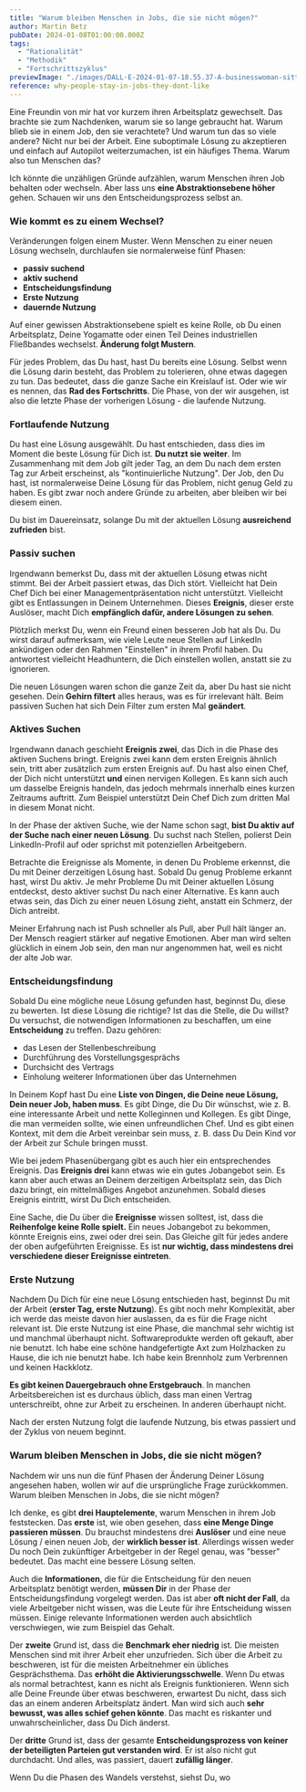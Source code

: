 ```yaml
---
title: "Warum bleiben Menschen in Jobs, die sie nicht mögen?"
author: Martin Betz
pubDate: 2024-01-08T01:00:00.000Z
tags:
  - "Rationalität"
  - "Methodik"
  - "Fortschrittszyklus"
previewImage: "./images/DALL·E-2024-01-07-18.55.37-A-businesswoman-sitting-in-front-of-a-laptop-in-an-open-office-space-looking-lost.-The-image-is-in-a-watercolor-and-geometric-style-featuring-colors-.png"
reference: why-people-stay-in-jobs-they-dont-like
---
```


Eine Freundin von mir hat vor kurzem ihren Arbeitsplatz gewechselt. Das brachte sie zum Nachdenken, warum sie so lange gebraucht hat. Warum blieb sie in einem Job, den sie verachtete? Und warum tun das so viele andere? Nicht nur bei der Arbeit. Eine suboptimale Lösung zu akzeptieren und einfach auf Autopilot weiterzumachen, ist ein häufiges Thema. Warum also tun Menschen das?

Ich könnte die unzähligen Gründe aufzählen, warum Menschen ihren Job behalten oder wechseln. Aber lass uns **eine Abstraktionsebene höher** gehen. Schauen wir uns den Entscheidungsprozess selbst an.

### Wie kommt es zu einem Wechsel?

Veränderungen folgen einem Muster. Wenn Menschen zu einer neuen Lösung wechseln, durchlaufen sie normalerweise fünf Phasen:

- **passiv suchend**
- **aktiv suchend**
- **Entscheidungsfindung**
- **Erste Nutzung**
- **dauernde Nutzung**

Auf einer gewissen Abstraktionsebene spielt es keine Rolle, ob Du einen Arbeitsplatz, Deine Yogamatte oder einen Teil Deines industriellen Fließbandes wechselst. **Änderung folgt Mustern**.

Für jedes Problem, das Du hast, hast Du bereits eine Lösung. Selbst wenn die Lösung darin besteht, das Problem zu tolerieren, ohne etwas dagegen zu tun. Das bedeutet, dass die ganze Sache ein Kreislauf ist. Oder wie wir es nennen, das **Rad des Fortschritts**. Die Phase, von der wir ausgehen, ist also die letzte Phase der vorherigen Lösung - die laufende Nutzung.

### Fortlaufende Nutzung

Du hast eine Lösung ausgewählt. Du hast entschieden, dass dies im Moment die beste Lösung für Dich ist. **Du nutzt sie weiter**. Im Zusammenhang mit dem Job gilt jeder Tag, an dem Du nach dem ersten Tag zur Arbeit erscheinst, als "kontinuierliche Nutzung". Der Job, den Du hast, ist normalerweise Deine Lösung für das Problem, nicht genug Geld zu haben. Es gibt zwar noch andere Gründe zu arbeiten, aber bleiben wir bei diesem einen.

Du bist im Dauereinsatz, solange Du mit der aktuellen Lösung **ausreichend zufrieden** bist.

### Passiv suchen

Irgendwann bemerkst Du, dass mit der aktuellen Lösung etwas nicht stimmt. Bei der Arbeit passiert etwas, das Dich stört. Vielleicht hat Dein Chef Dich bei einer Managementpräsentation nicht unterstützt. Vielleicht gibt es Entlassungen in Deinem Unternehmen. Dieses **Ereignis**, dieser erste Auslöser, macht Dich **empfänglich dafür, andere Lösungen zu sehen**.

Plötzlich merkst Du, wenn ein Freund einen besseren Job hat als Du. Du wirst darauf aufmerksam, wie viele Leute neue Stellen auf LinkedIn ankündigen oder den Rahmen "Einstellen" in ihrem Profil haben. Du antwortest vielleicht Headhuntern, die Dich einstellen wollen, anstatt sie zu ignorieren.

Die neuen Lösungen waren schon die ganze Zeit da, aber Du hast sie nicht gesehen. Dein **Gehirn filtert** alles heraus, was es für irrelevant hält. Beim passiven Suchen hat sich Dein Filter zum ersten Mal **geändert**.

### Aktives Suchen

Irgendwann danach geschieht **Ereignis zwei**, das Dich in die Phase des aktiven Suchens bringt. Ereignis zwei kann dem ersten Ereignis ähnlich sein, tritt aber zusätzlich zum ersten Ereignis auf. Du hast also einen Chef, der Dich nicht unterstützt **und** einen nervigen Kollegen. Es kann sich auch um dasselbe Ereignis handeln, das jedoch mehrmals innerhalb eines kurzen Zeitraums auftritt. Zum Beispiel unterstützt Dein Chef Dich zum dritten Mal in diesem Monat nicht.

In der Phase der aktiven Suche, wie der Name schon sagt, **bist Du aktiv auf der Suche nach einer neuen Lösung**. Du suchst nach Stellen, polierst Dein LinkedIn-Profil auf oder sprichst mit potenziellen Arbeitgebern.

Betrachte die Ereignisse als Momente, in denen Du Probleme erkennst, die Du mit Deiner derzeitigen Lösung hast. Sobald Du genug Probleme erkannt hast, wirst Du aktiv. Je mehr Probleme Du mit Deiner aktuellen Lösung entdeckst, desto aktiver suchst Du nach einer Alternative. Es kann auch etwas sein, das Dich zu einer neuen Lösung zieht, anstatt ein Schmerz, der Dich antreibt.

Meiner Erfahrung nach ist Push schneller als Pull, aber Pull hält länger an. Der Mensch reagiert stärker auf negative Emotionen. Aber man wird selten glücklich in einem Job sein, den man nur angenommen hat, weil es nicht der alte Job war.

### Entscheidungsfindung

Sobald Du eine mögliche neue Lösung gefunden hast, beginnst Du, diese zu bewerten. Ist diese Lösung die richtige? Ist das die Stelle, die Du willst? Du versuchst, die notwendigen Informationen zu beschaffen, um eine **Entscheidung** zu treffen. Dazu gehören:

- das Lesen der Stellenbeschreibung
- Durchführung des Vorstellungsgesprächs
- Durchsicht des Vertrags
- Einholung weiterer Informationen über das Unternehmen

In Deinem Kopf hast Du eine **Liste von Dingen, die Deine neue Lösung, Dein neuer Job, haben muss**. Es gibt Dinge, die Du Dir wünschst, wie z. B. eine interessante Arbeit und nette Kolleginnen und Kollegen. Es gibt Dinge, die man vermeiden sollte, wie einen unfreundlichen Chef. Und es gibt einen Kontext, mit dem die Arbeit vereinbar sein muss, z. B. dass Du Dein Kind vor der Arbeit zur Schule bringen musst.

Wie bei jedem Phasenübergang gibt es auch hier ein entsprechendes Ereignis. Das **Ereignis drei** kann etwas wie ein gutes Jobangebot sein. Es kann aber auch etwas an Deinem derzeitigen Arbeitsplatz sein, das Dich dazu bringt, ein mittelmäßiges Angebot anzunehmen. Sobald dieses Ereignis eintritt, wirst Du Dich entscheiden.

Eine Sache, die Du über die **Ereignisse** wissen solltest, ist, dass die **Reihenfolge keine Rolle spielt.** Ein neues Jobangebot zu bekommen, könnte Ereignis eins, zwei oder drei sein. Das Gleiche gilt für jedes andere der oben aufgeführten Ereignisse. Es ist **nur wichtig, dass mindestens drei verschiedene dieser Ereignisse eintreten**.

### Erste Nutzung

Nachdem Du Dich für eine neue Lösung entschieden hast, beginnst Du mit der Arbeit (**erster Tag, erste Nutzung**). Es gibt noch mehr Komplexität, aber ich werde das meiste davon hier auslassen, da es für die Frage nicht relevant ist. Die erste Nutzung ist eine Phase, die manchmal sehr wichtig ist und manchmal überhaupt nicht. Softwareprodukte werden oft gekauft, aber nie benutzt. Ich habe eine schöne handgefertigte Axt zum Holzhacken zu Hause, die ich nie benutzt habe. Ich habe kein Brennholz zum Verbrennen und keinen Hackklotz.

**Es gibt keinen Dauergebrauch ohne Erstgebrauch**. In manchen Arbeitsbereichen ist es durchaus üblich, dass man einen Vertrag unterschreibt, ohne zur Arbeit zu erscheinen. In anderen überhaupt nicht.

Nach der ersten Nutzung folgt die laufende Nutzung, bis etwas passiert und der Zyklus von neuem beginnt.

### Warum bleiben Menschen in Jobs, die sie nicht mögen?

Nachdem wir uns nun die fünf Phasen der Änderung Deiner Lösung angesehen haben, wollen wir auf die ursprüngliche Frage zurückkommen. Warum bleiben Menschen in Jobs, die sie nicht mögen?

Ich denke, es gibt **drei Hauptelemente**, warum Menschen in ihrem Job feststecken. Das **erste** ist, wie oben gesehen, dass **eine Menge Dinge passieren müssen**. Du brauchst mindestens drei **Auslöser** und eine neue Lösung / einen neuen Job, der **wirklich besser ist**. Allerdings wissen weder Du noch Dein zukünftiger Arbeitgeber in der Regel genau, was "besser" bedeutet. Das macht eine bessere Lösung selten.

Auch die **Informationen**, die für die Entscheidung für den neuen Arbeitsplatz benötigt werden, **müssen Dir** in der Phase der Entscheidungsfindung vorgelegt werden. Das ist aber **oft nicht der Fall**, da viele Arbeitgeber nicht wissen, was die Leute für ihre Entscheidung wissen müssen. Einige relevante Informationen werden auch absichtlich verschwiegen, wie zum Beispiel das Gehalt.

Der **zweite** Grund ist, dass die **Benchmark eher niedrig** ist. Die meisten Menschen sind mit ihrer Arbeit eher unzufrieden. Sich über die Arbeit zu beschweren, ist für die meisten Arbeitnehmer ein übliches Gesprächsthema. Das **erhöht die Aktivierungsschwelle**. Wenn Du etwas als normal betrachtest, kann es nicht als Ereignis funktionieren. Wenn sich alle Deine Freunde über etwas beschweren, erwartest Du nicht, dass sich das an einem anderen Arbeitsplatz ändert. Man wird sich auch **sehr bewusst, was alles schief gehen könnte**. Das macht es riskanter und unwahrscheinlicher, dass Du Dich änderst.

Der **dritte** Grund ist, dass der gesamte **Entscheidungsprozess von keiner der beteiligten Parteien gut verstanden wird**. Er ist also nicht gut durchdacht. Und alles, was passiert, dauert **zufällig länger**.

Wenn Du die Phasen des Wandels verstehst, siehst Du, wo